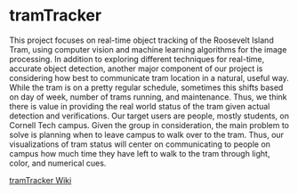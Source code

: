 # tramTracker

This project focuses on real-time object tracking of the Roosevelt Island Tram, using computer vision and machine learning algorithms for the image processing. In addition to exploring different techniques for real-time, accurate object detection, another major component of our project is considering how best to communicate tram location in a natural, useful way. While the tram is on a pretty regular schedule, sometimes this shifts based on day of week, number of trams running, and maintenance. Thus, we think there is value in providing the real world status of the tram given actual detection and verifications. Our target users are people, mostly students, on Cornell Tech campus. Given the group in consideration, the main problem to solve is planning when to leave campus to walk over to the tram. Thus, our visualizations of tram status will center on communicating to people on campus how much time they have left to walk to the tram through light, color, and numerical cues.

[tramTracker Wiki](https://github.com/dingaaling/tramTracker/wiki)
